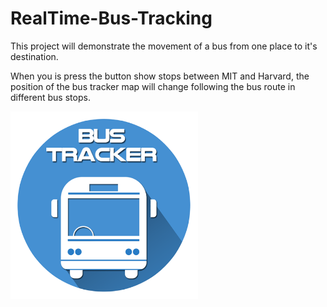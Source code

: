 # RealTime-Bus-Tracking
This project will demonstrate the movement of a bus from one place to it's destination.

When you is press the button show stops between MIT and Harvard, the position of the bus tracker map will change following the bus route in different bus stops.

<img src="BusTracker.png" width='300'/>
